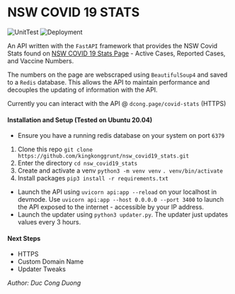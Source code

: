 # NSW COVID 19 STATS

![UnitTest](https://github.com/kingkonggrunt/nsw_covid19_stats/actions/workflows/unittest.yml/badge.svg) ![Deployment](https://github.com/kingkonggrunt/nsw_covid19_stats/actions/workflows/deploy.yml/badge.svg)

An API written with the `FastAPI` framework that provides the NSW Covid Stats found on [NSW COVID 19 Stats Page](https://www.health.nsw.gov.au/Infectious/covid-19/Pages/stats-nsw.aspx) - Active Cases, Reported Cases, and Vaccine Numbers.

The numbers on the page are webscraped using `BeautifulSoup4` and saved to a `Redis` database. This allows the API to maintain performance and decouples the updating of information with the API.  

Currently you can interact with the API @ `dcong.page/covid-stats` (HTTPS)

#### Installation and Setup (Tested on Ubuntu 20.04)
- Ensure you have a running redis database on your system on port `6379`
1. Clone this repo `git clone https://github.com/kingkonggrunt/nsw_covid19_stats.git`
2. Enter the directory `cd nsw_covid19_stats`
3. Create and activate a venv `python3 -m venv venv` `. venv/bin/activate`
4. Install packages `pip3 install -r requirements.txt`

- Launch the API using `uvicorn api:app --reload` on your localhost in devmode. Use `uvicorn api:app --host 0.0.0.0 --port 3400` to launch the API exposed to the internet - accessible by your IP address.
- Launch the updater using `python3 updater.py`. The updater just updates values every 3 hours.

#### Next Steps
- HTTPS
- Custom Domain Name
- Updater Tweaks

*Author:* *Duc Cong Duong*
